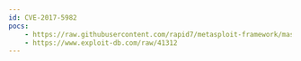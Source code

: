 ```yaml
---
id: CVE-2017-5982
pocs:
    - https://raw.githubusercontent.com/rapid7/metasploit-framework/master/modules/auxiliary/scanner/http/kodi_traversal.rb
    - https://www.exploit-db.com/raw/41312
---
```

